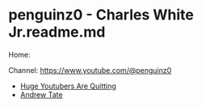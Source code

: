 # penguinz0 - Charles White Jr.readme.md
Home:

Channel: https://www.youtube.com/@penguinz0

- [Huge Youtubers Are Quitting](https://youtu.be/Sn10AWGF6OU)
- [Andrew Tate](https://youtu.be/SFtQ38-NcnU)
